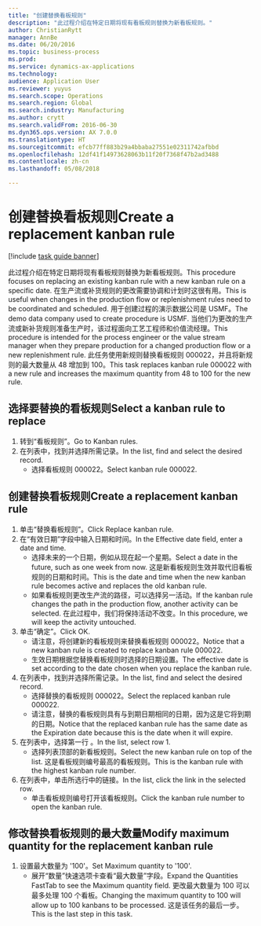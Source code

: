 ```yaml
--- 
title: "创建替换看板规则"
description: "此过程介绍在特定日期将现有看板规则替换为新看板规则。"
author: ChristianRytt
manager: AnnBe
ms.date: 06/20/2016
ms.topic: business-process
ms.prod: 
ms.service: dynamics-ax-applications
ms.technology: 
audience: Application User
ms.reviewer: yuyus
ms.search.scope: Operations
ms.search.region: Global
ms.search.industry: Manufacturing
ms.author: crytt
ms.search.validFrom: 2016-06-30
ms.dyn365.ops.version: AX 7.0.0
ms.translationtype: HT
ms.sourcegitcommit: efcb77ff883b29a4bbaba27551e02311742afbbd
ms.openlocfilehash: 12df41f14973628063b11f20f7368f47b2ad3488
ms.contentlocale: zh-cn
ms.lasthandoff: 05/08/2018

---
```

# <a name="create-a-replacement-kanban-rule"></a><span data-ttu-id="3d704-103">创建替换看板规则</span><span class="sxs-lookup"><span data-stu-id="3d704-103">Create a replacement kanban rule</span></span>

[!include [task guide banner](../../includes/task-guide-banner.md)]

<span data-ttu-id="3d704-104">此过程介绍在特定日期将现有看板规则替换为新看板规则。</span><span class="sxs-lookup"><span data-stu-id="3d704-104">This procedure focuses on replacing an existing kanban rule with a new kanban rule on a specific date.</span></span> <span data-ttu-id="3d704-105">在生产流或补货规则的更改需要协调和计划时这很有用。</span><span class="sxs-lookup"><span data-stu-id="3d704-105">This is useful when changes in the production flow or replenishment rules need to be coordinated and scheduled.</span></span> <span data-ttu-id="3d704-106">用于创建过程的演示数据公司是 USMF。</span><span class="sxs-lookup"><span data-stu-id="3d704-106">The demo data company used to create procedure is USMF.</span></span> <span data-ttu-id="3d704-107">当他们为更改的生产流或新补货规则准备生产时，该过程面向工艺工程师和价值流经理。</span><span class="sxs-lookup"><span data-stu-id="3d704-107">This procedure is intended for the process engineer or the value stream manager when they prepare production for a changed production flow or a new replenishment rule.</span></span> <span data-ttu-id="3d704-108">此任务使用新规则替换看板规则 000022，并且将新规则的最大数量从 48 增加到 100。</span><span class="sxs-lookup"><span data-stu-id="3d704-108">This task replaces kanban rule 000022 with a new rule and increases the maximum quantity from 48 to 100 for the new rule.</span></span>


## <a name="select-a-kanban-rule-to-replace"></a><span data-ttu-id="3d704-109">选择要替换的看板规则</span><span class="sxs-lookup"><span data-stu-id="3d704-109">Select a kanban rule to replace</span></span>
1. <span data-ttu-id="3d704-110">转到“看板规则”。</span><span class="sxs-lookup"><span data-stu-id="3d704-110">Go to Kanban rules.</span></span>
2. <span data-ttu-id="3d704-111">在列表中，找到并选择所需记录。</span><span class="sxs-lookup"><span data-stu-id="3d704-111">In the list, find and select the desired record.</span></span>
    * <span data-ttu-id="3d704-112">选择看板规则 000022。</span><span class="sxs-lookup"><span data-stu-id="3d704-112">Select kanban rule 000022.</span></span>  

## <a name="create-a-replacement-kanban-rule"></a><span data-ttu-id="3d704-113">创建替换看板规则</span><span class="sxs-lookup"><span data-stu-id="3d704-113">Create a replacement kanban rule</span></span>
1. <span data-ttu-id="3d704-114">单击“替换看板规则”。</span><span class="sxs-lookup"><span data-stu-id="3d704-114">Click Replace kanban rule.</span></span>
2. <span data-ttu-id="3d704-115">在“有效日期”字段中输入日期和时间。</span><span class="sxs-lookup"><span data-stu-id="3d704-115">In the Effective date field, enter a date and time.</span></span>
    * <span data-ttu-id="3d704-116">选择未来的一个日期，例如从现在起一个星期。</span><span class="sxs-lookup"><span data-stu-id="3d704-116">Select a date in the future, such as one week from now.</span></span> <span data-ttu-id="3d704-117">这是新看板规则生效并取代旧看板规则的日期和时间。</span><span class="sxs-lookup"><span data-stu-id="3d704-117">This is the date and time when the new kanban rule becomes active and replaces the old kanban rule.</span></span>  
    * <span data-ttu-id="3d704-118">如果看板规则更改生产流的路径，可以选择另一活动。</span><span class="sxs-lookup"><span data-stu-id="3d704-118">If the kanban rule changes the path in the production flow,  another activity can be selected.</span></span>  <span data-ttu-id="3d704-119">在此过程中，我们将保持活动不改变。</span><span class="sxs-lookup"><span data-stu-id="3d704-119">In this procedure, we will keep the activity untouched.</span></span>  
3. <span data-ttu-id="3d704-120">单击“确定”。</span><span class="sxs-lookup"><span data-stu-id="3d704-120">Click OK.</span></span>
    * <span data-ttu-id="3d704-121">请注意，将创建新的看板规则来替换看板规则 000022。</span><span class="sxs-lookup"><span data-stu-id="3d704-121">Notice that a new kanban rule is created to replace kanban rule 000022.</span></span>  
    * <span data-ttu-id="3d704-122">生效日期根据您替换看板规则时选择的日期设置。</span><span class="sxs-lookup"><span data-stu-id="3d704-122">The effective date is set according to the date chosen when you replace the kanban rule.</span></span>  
4. <span data-ttu-id="3d704-123">在列表中，找到并选择所需记录。</span><span class="sxs-lookup"><span data-stu-id="3d704-123">In the list, find and select the desired record.</span></span>
    * <span data-ttu-id="3d704-124">选择替换的看板规则 000022。</span><span class="sxs-lookup"><span data-stu-id="3d704-124">Select the replaced kanban rule 000022.</span></span>  
    * <span data-ttu-id="3d704-125">请注意，替换的看板规则具有与到期日期相同的日期，因为这是它将到期的日期。</span><span class="sxs-lookup"><span data-stu-id="3d704-125">Notice that the replaced kanban rule has the same date as the Expiration date because this is the date when it will expire.</span></span>  
5. <span data-ttu-id="3d704-126">在列表中，选择第一行 。</span><span class="sxs-lookup"><span data-stu-id="3d704-126">In the list, select row 1.</span></span>
    * <span data-ttu-id="3d704-127">选择列表顶部的新看板规则。</span><span class="sxs-lookup"><span data-stu-id="3d704-127">Select the new kanban rule on top of the list.</span></span> <span data-ttu-id="3d704-128">这是看板规则编号最高的看板规则。</span><span class="sxs-lookup"><span data-stu-id="3d704-128">This is the kanban rule with the highest kanban rule number.</span></span>  
6. <span data-ttu-id="3d704-129">在列表中，单击所选行中的链接。</span><span class="sxs-lookup"><span data-stu-id="3d704-129">In the list, click the link in the selected row.</span></span>
    * <span data-ttu-id="3d704-130">单击看板规则编号打开该看板规则。</span><span class="sxs-lookup"><span data-stu-id="3d704-130">Click the kanban rule number to open the kanban rule.</span></span>  

## <a name="modify-maximum-quantity-for-the-replacement-kanban-rule"></a><span data-ttu-id="3d704-131">修改替换看板规则的最大数量</span><span class="sxs-lookup"><span data-stu-id="3d704-131">Modify maximum quantity for the replacement kanban rule</span></span>
1. <span data-ttu-id="3d704-132">设置最大数量为 '100'。</span><span class="sxs-lookup"><span data-stu-id="3d704-132">Set Maximum quantity to '100'.</span></span>
    * <span data-ttu-id="3d704-133">展开“数量”快速选项卡查看“最大数量”字段。</span><span class="sxs-lookup"><span data-stu-id="3d704-133">Expand the Quantities FastTab to see the Maximum quantity field.</span></span> <span data-ttu-id="3d704-134">更改最大数量为 100 可以最多处理 100 个看板。</span><span class="sxs-lookup"><span data-stu-id="3d704-134">Changing the maximum quantity to 100 will allow up to 100 kanbans to be processed.</span></span>    <span data-ttu-id="3d704-135">这是该任务的最后一步。</span><span class="sxs-lookup"><span data-stu-id="3d704-135">This is the last step in this task.</span></span>  



